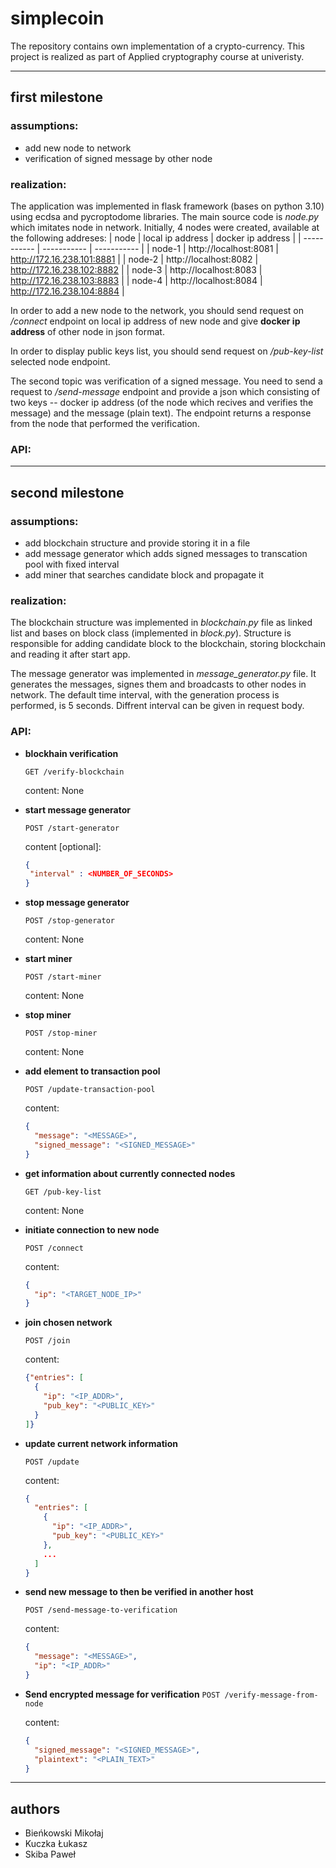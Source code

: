 # simplecoin
The repository contains own implementation of a crypto-currency. This project is realized as part of Applied cryptography course at univeristy.

---

## first milestone
### assumptions:
- add new node to network
- verification of signed message by other node
### realization:
The application was implemented in flask framework (bases on python 3.10) using ecdsa and pycroptodome libraries. The main source code is *node.py* which imitates node in network. Initially, 4 nodes were created, available at the following addreses:
| node | local ip address | docker ip address |
| ----------- | ----------- | ----------- |
| node-1 | http://localhost:8081 | http://172.16.238.101:8881 |
| node-2 | http://localhost:8082 | http://172.16.238.102:8882 |
| node-3 | http://localhost:8083 | http://172.16.238.103:8883 |
| node-4 | http://localhost:8084 | http://172.16.238.104:8884 |

In order to add a new node to the network, you should send request on */connect* endpoint on local ip address of new node and give **docker ip address** of other node in json format.

In order to display public keys list, you should send request on */pub-key-list* selected node endpoint.

The second topic was verification of a signed message. You need to send a request to */send-message* endpoint and provide a json which consisting of two keys -- docker ip address (of the node which recives and verifies the message) and the message (plain text). The endpoint returns a response from the node that performed the verification.
### API:


---
## second milestone
### assumptions:
- add blockchain structure and provide storing it in a file
- add message generator which adds signed messages to transcation pool with fixed interval
- add miner that searches candidate block and propagate it
### realization:
The blockchain structure was implemented in *blockchain.py* file as linked list and bases on block class (implemented in *block.py*). Structure is responsible for adding candidate block to the blockchain, storing blockchain and reading it after start app.

The message generator was implemented in *message_generator.py* file. It generates the messages, signes them and broadcasts to other nodes in network. The default time interval, with the generation process is performed, is 5 seconds. Diffrent interval can be given in request body.   
### API:
- **blockhain verification**

  `GET /verify-blockchain`

  content: None

- **start message generator**

  `POST /start-generator`

  content [optional]:
   ```json
  {
    "interval" : <NUMBER_OF_SECONDS>
  }
  ```

- **stop message generator**

  `POST /stop-generator`
  
  content: None

- **start miner**

  `POST /start-miner`

    content: None

- **stop miner**

  `POST /stop-miner`

    content: None

- **add element to transaction pool**

  `POST /update-transaction-pool`

  content:
  ```json
  {
    "message": "<MESSAGE>",
    "signed_message": "<SIGNED_MESSAGE>"
  }
  ```

- **get information about currently connected nodes**

  `GET /pub-key-list`
  
  content: None

- **initiate connection to new node**

  `POST /connect`

  content: 
  ```json
  {
    "ip": "<TARGET_NODE_IP>"
  }
  ```

- **join chosen network**
 
  `POST /join`

  content: 
  ```json
  {"entries": [
    {
      "ip": "<IP_ADDR>",
      "pub_key": "<PUBLIC_KEY>"
    }
  ]}
  ```

- **update current network information**

  `POST /update`

  content: 
  ```json
  {
    "entries": [
      {
        "ip": "<IP_ADDR>",
        "pub_key": "<PUBLIC_KEY>"
      },
      ...
    ]
  }
  ```

- **send new message to then be verified in another host**

  `POST /send-message-to-verification`

  content: 
  ```json
  {
    "message": "<MESSAGE>",
    "ip": "<IP_ADDR>"  
  }
  ```

- **Send encrypted message for verification**
  `POST /verify-message-from-node`

  content: 
  ```json
  {
    "signed_message": "<SIGNED_MESSAGE>",
    "plaintext": "<PLAIN_TEXT>"  
  }
  ```

---
## authors
- Bieńkowski Mikołaj
- Kuczka Łukasz
- Skiba Paweł
